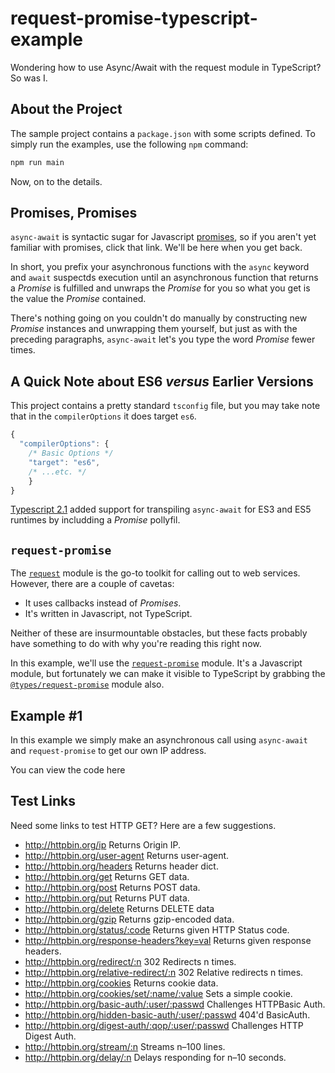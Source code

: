 # request-promise-typescript-example
Wondering how to use Async/Await with the request module in TypeScript?  So was I.

## About the Project

The sample project contains a `package.json` with some scripts defined.  To simply run the examples, use the following `npm` command:

```bash
npm run main
```

Now, on to the details.

## Promises, Promises

`async-await` is syntactic sugar for Javascript [promises](https://developers.google.com/web/fundamentals/primers/promises), so if you aren't yet familiar with promises, click that link.  We'll be here when you get back. 

In short, you prefix your asynchronous functions with the `async` keyword and `await` suspectds execution until an asynchronous function that returns a *Promise* is fulfilled and unwraps the *Promise* for you so what you get is the value the *Promise* contained.

There's nothing going on you couldn't do manually by constructing new *Promise* instances and unwrapping them yourself, but just as with the preceding paragraphs, `async-await` let's you type the word *Promise* fewer times.


## A Quick Note about ES6 *versus* Earlier Versions

This project contains a pretty standard `tsconfig` file, but you may take note that in the `compilerOptions` it does target `es6`.

```typescript
{
  "compilerOptions": {
    /* Basic Options */
    "target": "es6",
    /* ...etc. */
    }
}
```

[Typescript 2.1](https://www.typescriptlang.org/docs/handbook/release-notes/typescript-2-1.html) added support for transpiling `async-await` for ES3 and ES5 runtimes by includding a *Promise* pollyfil.

## `request-promise`

The [`request`](https://www.npmjs.com/package/request) module is the go-to toolkit for calling out to web services.  However, there are a couple of cavetas:

* It uses callbacks instead of *Promises*.
* It's written in Javascript, not TypeScript.

Neither of these are insurmountable obstacles, but these facts probably have something to do with why you're reading this right now.

In this example, we'll use the [`request-promise`](https://www.npmjs.com/package/request-promise) module.  It's a Javascript module, but fortunately we can make it visible to TypeScript by grabbing the [`@types/request-promise`](https://www.npmjs.com/package/@types/request-promise) module also.

## Example #1

In this example we simply make an asynchronous call using `async-await` and `request-promise` to get our own IP address.

You can view the code here

## Test Links

Need some links to test HTTP GET? Here are a few suggestions.

* http://httpbin.org/ip Returns Origin IP.
* http://httpbin.org/user-agent Returns user-agent.
* http://httpbin.org/headers Returns header dict.
* http://httpbin.org/get Returns GET data.
* http://httpbin.org/post Returns POST data.
* http://httpbin.org/put Returns PUT data.
* http://httpbin.org/delete Returns DELETE data
* http://httpbin.org/gzip Returns gzip-encoded data.
* http://httpbin.org/status/:code Returns given HTTP Status code.
* http://httpbin.org/response-headers?key=val Returns given response headers.
* http://httpbin.org/redirect/:n 302 Redirects n times.
* http://httpbin.org/relative-redirect/:n 302 Relative redirects n times.
* http://httpbin.org/cookies Returns cookie data.
* http://httpbin.org/cookies/set/:name/:value Sets a simple cookie.
* http://httpbin.org/basic-auth/:user/:passwd Challenges HTTPBasic Auth.
* http://httpbin.org/hidden-basic-auth/:user/:passwd 404'd BasicAuth.
* http://httpbin.org/digest-auth/:qop/:user/:passwd Challenges HTTP Digest Auth.
* http://httpbin.org/stream/:n Streams n–100 lines.
* http://httpbin.org/delay/:n Delays responding for n–10 seconds.



